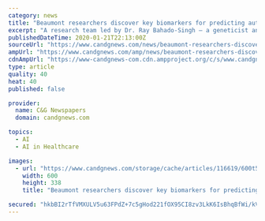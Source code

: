 ```yaml
---
category: news
title: "Beaumont researchers discover key biomarkers for predicting autism in newborns"
excerpt: "A research team led by Dr. Ray Bahado-Singh — a geneticist and the chair of obstetrics and gynecology for Beaumont Health and the Oakland University William Beaumont School of Medicine — used artificial intelligence to scan a map of ... “Getting them into therapy early on is a proven way to make their path, and that of their families ..."
publishedDateTime: 2020-01-21T22:13:00Z
sourceUrl: "https://www.candgnews.com/news/beaumont-researchers-discover-key-biomarkers-for-predicting-autism-in-newborns-116619"
ampUrl: "https://www.candgnews.com/amp/news/beaumont-researchers-discover-key-biomarkers-for-predicting-autism-in-newborns-116619"
cdnAmpUrl: "https://www-candgnews-com.cdn.ampproject.org/c/s/www.candgnews.com/amp/news/beaumont-researchers-discover-key-biomarkers-for-predicting-autism-in-newborns-116619"
type: article
quality: 40
heat: 40
published: false

provider:
  name: C&G Newspapers
  domain: candgnews.com

topics:
  - AI
  - AI in Healthcare

images:
  - url: "https://www.candgnews.com/storage/cache/articles/116619/600t598bfa83606c5d75896e6e080b3f922d.jpeg"
    width: 600
    height: 338
    title: "Beaumont researchers discover key biomarkers for predicting autism in newborns"

secured: "hkbBI2rTfVMXULV5u63FPdZ+7c5gHod221fOX95CI8zv3LkK6IsBhqBfWi/kVTSFvWyCguvvynsUD+hdOZUPIL0SlkxeIswdQXTzY/wYU00+V/fXWDhQ77RT/qnWdUK3PvjKxtDfeqpGejWKy4+x5mO8r1x7eRYsG+sPwsBMiZc9t6CVdHHNYzCrkcb7CpO1JtzRE+pCc1VDb1srqCsyy6n/uFYZ1xrVIiM+j5YIfW2Zuv/qKKfxVoyGKpP6zEn+B+PhF/yBKPoeHpjDejHhYSbjUSSsmBjSa/6g/m2Gzq+Kz3Au0hTjlj9jj4nypBVi;HfLWxpZ7JL1b27Rxmiv5vg=="
---
```



